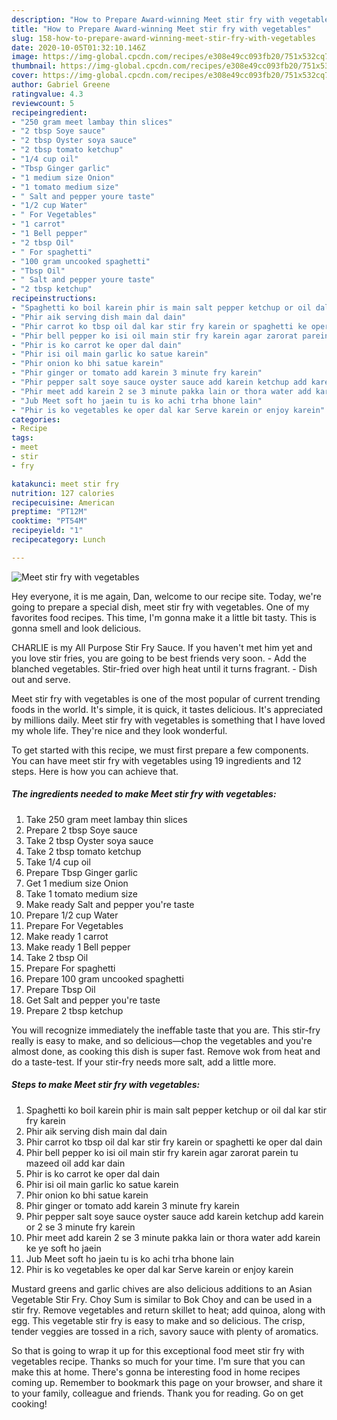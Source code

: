 ```yaml
---
description: "How to Prepare Award-winning Meet stir fry with vegetables"
title: "How to Prepare Award-winning Meet stir fry with vegetables"
slug: 158-how-to-prepare-award-winning-meet-stir-fry-with-vegetables
date: 2020-10-05T01:32:10.146Z
image: https://img-global.cpcdn.com/recipes/e308e49cc093fb20/751x532cq70/meet-stir-fry-with-vegetables-recipe-main-photo.jpg
thumbnail: https://img-global.cpcdn.com/recipes/e308e49cc093fb20/751x532cq70/meet-stir-fry-with-vegetables-recipe-main-photo.jpg
cover: https://img-global.cpcdn.com/recipes/e308e49cc093fb20/751x532cq70/meet-stir-fry-with-vegetables-recipe-main-photo.jpg
author: Gabriel Greene
ratingvalue: 4.3
reviewcount: 5
recipeingredient:
- "250 gram meet lambay thin slices"
- "2 tbsp Soye sauce"
- "2 tbsp Oyster soya sauce"
- "2 tbsp tomato ketchup"
- "1/4 cup oil"
- "Tbsp Ginger garlic"
- "1 medium size Onion"
- "1 tomato medium size"
- " Salt and pepper youre taste"
- "1/2 cup Water"
- " For Vegetables"
- "1 carrot"
- "1 Bell pepper"
- "2 tbsp Oil"
- " For spaghetti"
- "100 gram uncooked spaghetti"
- "Tbsp Oil"
- " Salt and pepper youre taste"
- "2 tbsp ketchup"
recipeinstructions:
- "Spaghetti ko boil karein phir is main salt pepper ketchup or oil dal kar stir fry karein"
- "Phir aik serving dish main dal dain"
- "Phir carrot ko tbsp oil dal kar stir fry karein or spaghetti ke oper dal dain"
- "Phir bell pepper ko isi oil main stir fry karein agar zarorat parein tu mazeed oil add kar dain"
- "Phir is ko carrot ke oper dal dain"
- "Phir isi oil main garlic ko satue karein"
- "Phir onion ko bhi satue karein"
- "Phir ginger or tomato add karein 3 minute fry karein"
- "Phir pepper salt soye sauce oyster sauce add karein ketchup add karein or 2 se 3 minute fry karein"
- "Phir meet add karein 2 se 3 minute pakka lain or thora water add karein ke ye soft ho jaein"
- "Jub Meet soft ho jaein tu is ko achi trha bhone lain"
- "Phir is ko vegetables ke oper dal kar Serve karein or enjoy karein"
categories:
- Recipe
tags:
- meet
- stir
- fry

katakunci: meet stir fry 
nutrition: 127 calories
recipecuisine: American
preptime: "PT12M"
cooktime: "PT54M"
recipeyield: "1"
recipecategory: Lunch

---
```



![Meet stir fry with vegetables](https://img-global.cpcdn.com/recipes/e308e49cc093fb20/751x532cq70/meet-stir-fry-with-vegetables-recipe-main-photo.jpg)

Hey everyone, it is me again, Dan, welcome to our recipe site. Today, we're going to prepare a special dish, meet stir fry with vegetables. One of my favorites food recipes. This time, I'm gonna make it a little bit tasty. This is gonna smell and look delicious.

CHARLIE is my All Purpose Stir Fry Sauce. If you haven&#39;t met him yet and you love stir fries, you are going to be best friends very soon. - Add the blanched vegetables. Stir-fried over high heat until it turns fragrant. - Dish out and serve.

Meet stir fry with vegetables is one of the most popular of current trending foods in the world. It's simple, it is quick, it tastes delicious. It's appreciated by millions daily. Meet stir fry with vegetables is something that I have loved my whole life. They're nice and they look wonderful.


To get started with this recipe, we must first prepare a few components. You can have meet stir fry with vegetables using 19 ingredients and 12 steps. Here is how you can achieve that.

<!--inarticleads1-->

##### The ingredients needed to make Meet stir fry with vegetables:

1. Take 250 gram meet lambay thin slices
1. Prepare 2 tbsp Soye sauce
1. Take 2 tbsp Oyster soya sauce
1. Take 2 tbsp tomato ketchup
1. Take 1/4 cup oil
1. Prepare Tbsp Ginger garlic
1. Get 1 medium size Onion
1. Take 1 tomato medium size
1. Make ready  Salt and pepper you&#39;re taste
1. Prepare 1/2 cup Water
1. Prepare  For Vegetables
1. Make ready 1 carrot
1. Make ready 1 Bell pepper
1. Take 2 tbsp Oil
1. Prepare  For spaghetti
1. Prepare 100 gram uncooked spaghetti
1. Prepare Tbsp Oil
1. Get  Salt and pepper you&#39;re taste
1. Prepare 2 tbsp ketchup


You will recognize immediately the ineffable taste that you are. This stir-fry really is easy to make, and so delicious—chop the vegetables and you&#39;re almost done, as cooking this dish is super fast. Remove wok from heat and do a taste-test. If your stir-fry needs more salt, add a little more. 

<!--inarticleads2-->

##### Steps to make Meet stir fry with vegetables:

1. Spaghetti ko boil karein phir is main salt pepper ketchup or oil dal kar stir fry karein
1. Phir aik serving dish main dal dain
1. Phir carrot ko tbsp oil dal kar stir fry karein or spaghetti ke oper dal dain
1. Phir bell pepper ko isi oil main stir fry karein agar zarorat parein tu mazeed oil add kar dain
1. Phir is ko carrot ke oper dal dain
1. Phir isi oil main garlic ko satue karein
1. Phir onion ko bhi satue karein
1. Phir ginger or tomato add karein 3 minute fry karein
1. Phir pepper salt soye sauce oyster sauce add karein ketchup add karein or 2 se 3 minute fry karein
1. Phir meet add karein 2 se 3 minute pakka lain or thora water add karein ke ye soft ho jaein
1. Jub Meet soft ho jaein tu is ko achi trha bhone lain
1. Phir is ko vegetables ke oper dal kar Serve karein or enjoy karein


Mustard greens and garlic chives are also delicious additions to an Asian Vegetable Stir Fry. Choy Sum is similar to Bok Choy and can be used in a stir fry. Remove vegetables and return skillet to heat; add quinoa, along with egg. This vegetable stir fry is easy to make and so delicious. The crisp, tender veggies are tossed in a rich, savory sauce with plenty of aromatics. 

So that is going to wrap it up for this exceptional food meet stir fry with vegetables recipe. Thanks so much for your time. I'm sure that you can make this at home. There's gonna be interesting food in home recipes coming up. Remember to bookmark this page on your browser, and share it to your family, colleague and friends. Thank you for reading. Go on get cooking!
